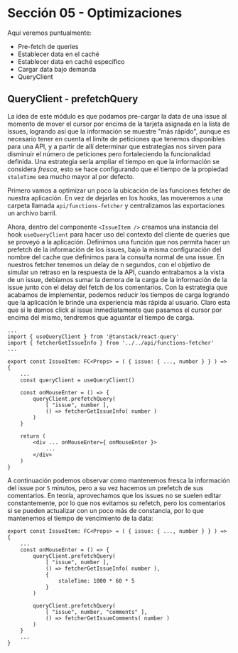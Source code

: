 # Sección 05 - Optimizaciones

Aquí veremos puntualmente:

- Pre-fetch de queries
- Establecer data en el caché
- Establecer data en caché específico
- Cargar data bajo demanda
- QueryClient

## QueryClient - prefetchQuery

La idea de este módulo es que podamos pre-cargar la data de una issue al momento de mover el cursor por encima de la tarjeta asignada en la lista de issues, logrando así que la información se muestre "más rápido", aunque es necesario tener en cuenta el limite de peticiones que tenemos disponibles para una API, y a partir de allí determinar que estrategias nos sirven para disminuir el número de peticiones pero fortaleciendo la funcionalidad definida. Una estrategia sería ampliar el tiempo en que la información se considera *fresca*, esto se hace configurando que el tiempo de la propiedad `staleTime` sea mucho mayor al por defecto.

Primero vamos a optimizar un poco la ubicación de las funciones fetcher de nuestra aplicación. En vez de dejarlas en los hooks, las moveremos a una carpeta llamada `api/functions-fetcher` y centralizamos las exportaciones un archivo barril.

Ahora, dentro del componente `<IssueItem />` creamos una instancia del hook `useQueryClient` para hacer uso del contexto del cliente de queries que se proveyó a la aplicación. Definimos una función que nos permita hacer un prefetch de la información de los issues, bajo la misma configuración del nombre del cache que definimos para la consulta normal de una issue. En nuestros fetcher tenemos un delay de n segundos, con el objetivo de simular un retraso en la respuesta de la API, cuando entrabamos a la vista de un issue, debíamos sumar la demora de la carga de la información de la issue junto con el delay del fetch de los comentarios. Con la estrategia que acabamos de implementar, podemos reducir los tiempos de carga logrando que la aplicación le brinde una experiencia más rápida al usuario. Claro esta que si le damos click al issue inmediatamente que pasamos el cursor por encima del mismo, tendremos que aguantar el tiempo de carga.

```tsx
...
import { useQueryClient } from '@tanstack/react-query'
import { fetcherGetIssueInfo } from '../../api/functions-fetcher'
...

export const IssueItem: FC<Props> = ( { issue: { ..., number } } ) => {
    ...
    const queryClient = useQueryClient()

    const onMouseEnter = () => {
        queryClient.prefetchQuery(
            [ "issue", number ],
            () => fetcherGetIssueInfo( number )
        )
    }

    return (
        <div ... onMouseEnter={ onMouseEnter }>
            ...
        </div>
    )
}
```

A continuación podemos observar como mantenemos fresca la información del issue por `5` minutos, pero a su vez hacemos un prefetch de sus comentarios. En teoría, aprovechamos que los issues no se suelen editar constantemente, por lo que nos evitamos su refetch, pero los comentarios si se pueden actualizar con un poco más de constancia, por lo que mantenemos el tiempo de vencimiento de la data:

```tsx
export const IssueItem: FC<Props> = ( { issue: { ..., number } } ) => {
    ...
    const onMouseEnter = () => {
        queryClient.prefetchQuery(
            [ "issue", number ],
            () => fetcherGetIssueInfo( number ),
            {
                staleTime: 1000 * 60 * 5
            }
        )

        queryClient.prefetchQuery(
            [ "issue", number, "comments" ],
            () => fetcherGetIssueComments( number )
        )
    }
    ...
}
```

